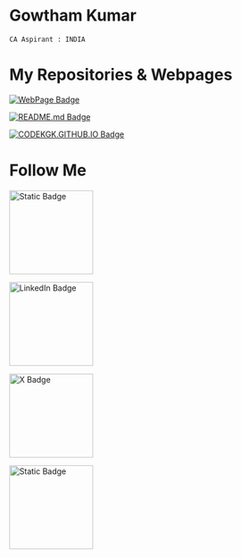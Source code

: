 # Gowtham Kumar

```
CA Aspirant : INDIA
```
# My Repositories & Webpages

[![WebPage Badge](https://img.shields.io/badge/WebSite-%23FFFFFF?logo=GitBook&logoColor=%23FFFFFF&labelColor=%235C1C6E&color=%23D640FF&link=https%3A%2F%2Fkgk.pages.dev%2F)](https://kgk.pages.dev/)

[![README.md Badge](https://img.shields.io/badge/README.md-%23FFFFFF?style=flat&logo=Github&logoColor=%23FFFFFF&label=CodeKGK&color=Green)](https://github.com/CodeKGK/CodeKGK)

[![CODEKGK.GITHUB.IO Badge](https://img.shields.io/badge/CodeKGK.github.io-%23FFFFFF?logo=GitBook&logoColor=%23FFFFFF&label=CodeKGK&labelColor=%23181717&color=Green)](https://github.com/CodeKGK/CodeKGK.github.io)


# Follow Me
<a href="https://www.instagram.com/Gowtham.0625"><img alt="Static Badge" src="https://img.shields.io/badge/Gowtham.0625-FFFFFF?style=for-the-badge&logo=instagram&logoColor=%23000000&labelColor=%23FFFFFF&color=%23E4405F&link=https%3A%2F%2Fwww.linkedin.com%2Fin%2Fgowtham0625%2F" width="150px"></a>

<a href="https://www.linkedin.com/in/gowtham0625/"><img alt="LinkedIn Badge" src="https://img.shields.io/badge/Gowtham0625-FFFFFF?style=for-the-badge&logo=Linkedin&logoColor=%23000000&labelColor=%23F1F1F1&color=%230A66C2&link=https%3A%2F%2Fwww.linkedin.com%2Fin%2Fgowtham0625%2F" width="150px"></a>

<a href="https://x.com/"><img alt="X Badge" src="https://img.shields.io/badge/Gowtham.0625-FFFFFF?style=for-the-badge&logo=x&logoColor=%23000000&labelColor=%23FFFFFF&color=%23000000&link=https%3A%2F%2Fwww.telegram.dog%2FGowtham_0625" width="150px"></a>

<a href="https://www.telegram.dog/Gowtham_0625" target="_blank"><img alt="Static Badge" src="https://img.shields.io/badge/Gowtham.0625-FFFFFF?style=for-the-badge&logo=Telegram&logoColor=%23000000&labelColor=%23FFFFFF&color=%2326A5E4&link=https%3A%2F%2Fwww.telegram.dog%2FGowtham_0625" width="150px"></a>
